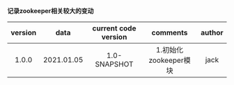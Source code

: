 **记录zookeeper相关较大的变动** 

| version |    data    |  current code version  | comments | author |
| :-----: |  :-------: |  :------------------:  | :------: | :----: |
|  1.0.0  | 2021.01.05 |       1.0-SNAPSHOT     | 1.初始化zookeeper模块 | jack |